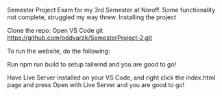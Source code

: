 Semester Project Exam for my 3rd Semester at Noroff.
Some functionality not complete, struggled my way threw.
Installing the project

Clone the repo:
Open VS Code
git https://github.com/oddvarzk/SemesterProject-2.git

To run the website, do the following:

Run npm run build to setup tailwind and you are good to go!

Have Live Server installed on your VS Code, and right click the index.html page and press Open with Live Server and you are good to go!
